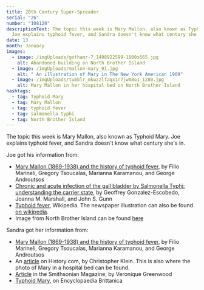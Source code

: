 ```yaml
---
title: 20th Century Super-Spreader
serial: "26"
number: "108120"
descriptionText: The topic this week is Mary Mallon, also known as Typhoid Mary.
  Joe explains typhoid fever, and Sandra doesn't know what century she's in.
date: 13
month: January
images:
  - image: /imgUploads/gothamr-7_1498922599-1000x665.jpg
    alt: Abandoned building on North Brother Island
  - image: /imgUploads/mallon-mary_01.jpg
    alt: " An illustration of Mary in The New York American 1909"
  - image: /imgUploads/tumblr_mkwzzlfaqx1r7jwm8o1_1280.jpg
    alt: Mary Mallon in her hospital bed on North Brother Island
hashtags:
  - tag: Typhoid Mary
  - tag: Mary Mallon
  - tag: typhoid fever
  - tag: salmonella typhi
  - tag: North Brother Island
---
```

<!--StartFragment-->

The topic this week is Mary Mallon, also known as Typhoid Mary. Joe explains typhoid fever, and Sandra doesn't know what century she's in.

<!--EndFragment-->



Joe got his information from: 

* [Mary Mallon (1869-1938) and the history of typhoid fever](https://www.ncbi.nlm.nih.gov/pmc/articles/PMC3959940/), by Filio Marineli, Gregory Tsoucalas, Marianna Karamanou, and George Androutsos
* [Chronic and acute infection of the gall bladder by Salmonella Typhi: understanding the carrier state](https://www.ncbi.nlm.nih.gov/pmc/articles/PMC3255095/), by Geoffrey Gonzalez-Escobedo, Joanna M. Marshall, and John S. Gunn
* [Typhoid fever](https://en.m.wikipedia.org/wiki/Typhoid_fever), Wikipedia. The newspaper illustration can also be found [on wikipedia](https://commons.wikimedia.org/wiki/File:Mallon-Mary_01.jpg).
* Image from North Brother Island can be found [here](https://www.travelbook.de/orte/lost-places/north-brother-island-diese-insel-ist-new-yorks-duesterstes-geheimnis)

Sandra got her information from: 

* [Mary Mallon (1869-1938) and the history of typhoid fever](https://www.ncbi.nlm.nih.gov/pmc/articles/PMC3959940/), by Filio Marineli, Gregory Tsoucalas, Marianna Karamanou, and George Androutsos
* An [article](https://www.history.com/news/10-things-you-may-not-know-about-typhoid-mary) on History.com, by Christopher Klein. This is also where the photo of Mary in a hospital bed can be found. 
* [Article](https://www.smithsonianmag.com/history/the-frightening-legacy-of-typhoid-mary-180954324/) in the Smithsonian Magazine, by Veronique Greenwood
* [Typhoid Mary](https://www.britannica.com/biography/Typhoid-Mary), on Encyclopaedia Brittanica